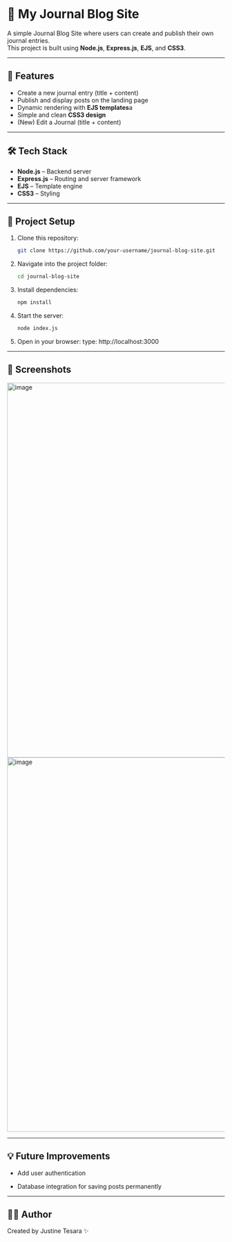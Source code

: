 # 📝 My Journal Blog Site

A simple Journal Blog Site where users can create and publish their own journal entries.  
This project is built using **Node.js**, **Express.js**, **EJS**, and **CSS3**.

---

## 🚀 Features

- Create a new journal entry (title + content)
- Publish and display posts on the landing page
- Dynamic rendering with **EJS templates**a
- Simple and clean **CSS3 design**
- (New) Edit a Journal (title + content)

---

## 🛠️ Tech Stack

- **Node.js** – Backend server
- **Express.js** – Routing and server framework
- **EJS** – Template engine
- **CSS3** – Styling

---

## 📂 Project Setup

1. Clone this repository:

   ```bash
   git clone https://github.com/your-username/journal-blog-site.git

   ```

2. Navigate into the project folder:

   ```bash
   cd journal-blog-site

   ```

3. Install dependencies:

   ```bash
   npm install

   ```

4. Start the server:

   ```bash
   node index.js

   ```

5. Open in your browser:
   type: http://localhost:3000

---

## 📸 Screenshots

<img width="1917" height="868" alt="image" src="https://github.com/user-attachments/assets/ff1ce9f6-a78a-44b0-ada0-4b7f75899b14" />

<img width="1918" height="867" alt="image" src="https://github.com/user-attachments/assets/f9371e6d-523e-4c3d-8b8f-7ee0dee6a5d5" />

---

## 💡 Future Improvements

- Add user authentication

- Database integration for saving posts permanently

---

## 👨‍💻 Author

Created by Justine Tesara ✨
